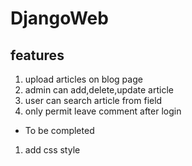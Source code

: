 # DjangoWeb
## features
  1. upload articles on blog page
  2. admin can add,delete,update article
  3. user can search article from field
  4. only permit leave comment after login 
  * To be completed
  1. add css style
